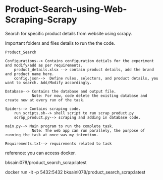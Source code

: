 # Product-Search-using-Web-Scraping-Scrapy
Search for specific product details from website using scrapy.

Important folders and files details to run the the code.


    Product_Search

    Configurations--> Contains configuration detials for the experiment and modify/add as per requirements.
        product_details.xlsx --> contain product details, add the brand and product name here.
        config.json-->  Define rules, selectors, and product details, you want to search. Add/Modify accordingly.

    Database--> Contains the database and output file. 
                Note: For now, code delete the existing database and create new at every run of the task.

    Spiders--> Contains scraping code.
        run_scripts.sh--> shell script to run scrap_product.py
        scrap_product.py--> scraping and adding in database code.

    main.py--> Main program to run the complete task.
                Note: The web app can run parallely, the purpose of running the task at once was my intention.

    Requirements.txt--> requirements related to task



reference: 
you can access docker.  

bksaini078/product_search_scrap:latest

docker run -it -p 5432:5432 bksaini078/product_search_scrap:latest
